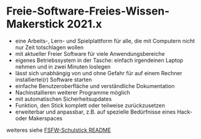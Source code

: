 # Freie-Software-Freies-Wissen-Makerstick 2021.x

- eine Arbeits-, Lern- und Spielplattform für alle, die mit Computern nicht nur Zeit totschlagen wollen
- mit aktueller Freier Software für viele Anwendungsbereiche
- eigenes Betriebssystem in der Tasche: einfach irgendeinen Laptop nehmen und in zwei Minuten loslegen
- lässt sich unabhängig von und ohne Gefahr für auf einem Rechner installiertei(r) Software starten
- einfache Benutzeroberfläche und verständliche Dokumentation
- Nachinstallieren weiterer Programme möglich
- mit automatischen Sicherheitsupdates
- Funktion, den Stick komplett oder teilweise zurückzusetzen
- erweiterbar und anpassbar, z.B. auf spezielle Bedürfnisse eines Hack- oder Makerspaces

weiteres siehe [FSFW-Schulstick README](../FSFW-Schulstick/README.md)
